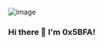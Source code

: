 ![image](https://github.com/0x5bfa/0x5bfa/assets/62196528/af4213fe-8ac5-406a-bbd5-4612c66344e4)

### Hi there 👋 I'm 0x5BFA!
